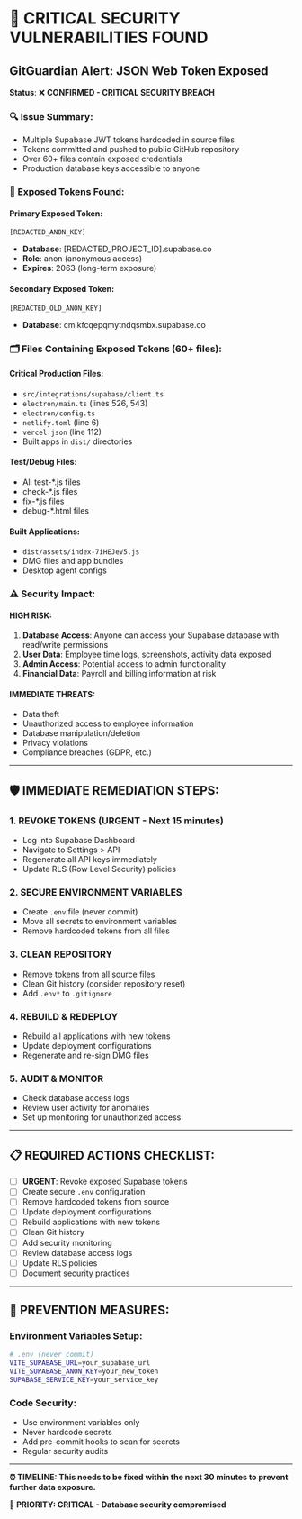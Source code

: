 # 🚨 CRITICAL SECURITY VULNERABILITIES FOUND

## **GitGuardian Alert: JSON Web Token Exposed**

**Status**: ❌ **CONFIRMED - CRITICAL SECURITY BREACH**

### **🔍 Issue Summary:**
- Multiple Supabase JWT tokens hardcoded in source files
- Tokens committed and pushed to public GitHub repository
- Over 60+ files contain exposed credentials
- Production database keys accessible to anyone

### **📍 Exposed Tokens Found:**

#### **Primary Exposed Token:**
```
[REDACTED_ANON_KEY]
```
- **Database**: [REDACTED_PROJECT_ID].supabase.co
- **Role**: anon (anonymous access)
- **Expires**: 2063 (long-term exposure)

#### **Secondary Exposed Token:**
```
[REDACTED_OLD_ANON_KEY]
```
- **Database**: cmlkfcqepqmytndqsmbx.supabase.co

### **🗂️ Files Containing Exposed Tokens (60+ files):**

#### **Critical Production Files:**
- `src/integrations/supabase/client.ts`
- `electron/main.ts` (lines 526, 543)
- `electron/config.ts`
- `netlify.toml` (line 6)
- `vercel.json` (line 112)
- Built apps in `dist/` directories

#### **Test/Debug Files:**
- All test-*.js files
- check-*.js files  
- fix-*.js files
- debug-*.html files

#### **Built Applications:**
- `dist/assets/index-7iHEJeV5.js`
- DMG files and app bundles
- Desktop agent configs

### **⚠️ Security Impact:**

#### **HIGH RISK:**
1. **Database Access**: Anyone can access your Supabase database with read/write permissions
2. **User Data**: Employee time logs, screenshots, activity data exposed
3. **Admin Access**: Potential access to admin functionality
4. **Financial Data**: Payroll and billing information at risk

#### **IMMEDIATE THREATS:**
- Data theft
- Unauthorized access to employee information
- Database manipulation/deletion
- Privacy violations
- Compliance breaches (GDPR, etc.)

---

## 🛡️ **IMMEDIATE REMEDIATION STEPS:**

### **1. REVOKE TOKENS (URGENT - Next 15 minutes)**
- Log into Supabase Dashboard
- Navigate to Settings > API
- Regenerate all API keys immediately
- Update RLS (Row Level Security) policies

### **2. SECURE ENVIRONMENT VARIABLES**
- Create `.env` file (never commit)
- Move all secrets to environment variables
- Remove hardcoded tokens from all files

### **3. CLEAN REPOSITORY**
- Remove tokens from all source files
- Clean Git history (consider repository reset)
- Add `.env*` to `.gitignore`

### **4. REBUILD & REDEPLOY**
- Rebuild all applications with new tokens
- Update deployment configurations
- Regenerate and re-sign DMG files

### **5. AUDIT & MONITOR**
- Check database access logs
- Review user activity for anomalies
- Set up monitoring for unauthorized access

---

## 📋 **REQUIRED ACTIONS CHECKLIST:**

- [ ] **URGENT**: Revoke exposed Supabase tokens
- [ ] Create secure `.env` configuration
- [ ] Remove hardcoded tokens from source
- [ ] Update deployment configurations
- [ ] Rebuild applications with new tokens
- [ ] Clean Git history
- [ ] Add security monitoring
- [ ] Review database access logs
- [ ] Update RLS policies
- [ ] Document security practices

---

## 🔐 **PREVENTION MEASURES:**

### **Environment Variables Setup:**
```bash
# .env (never commit)
VITE_SUPABASE_URL=your_supabase_url
VITE_SUPABASE_ANON_KEY=your_new_token
SUPABASE_SERVICE_KEY=your_service_key
```

### **Code Security:**
- Use environment variables only
- Never hardcode secrets
- Add pre-commit hooks to scan for secrets
- Regular security audits

---

**⏰ TIMELINE: This needs to be fixed within the next 30 minutes to prevent further data exposure.**

**🚨 PRIORITY: CRITICAL - Database security compromised** 
